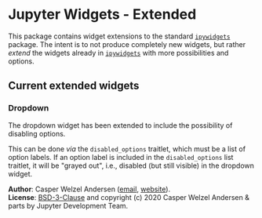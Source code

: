 # Jupyter Widgets - Extended

This package contains widget extensions to the standard [`ipywidgets`](https://github.com/jupyter-widgets/ipywidgets) package.
The intent is to not produce completely new widgets, but rather _extend_ the widgets already in [`ipywidgets`](https://github.com/jupyter-widgets/ipywidgets) with more possibilities and options.

## Current extended widgets

### Dropdown

The dropdown widget has been extended to include the possibility of disabling options.

This can be done _via_ the `disabled_options` traitlet, which must be a list of option labels.
If an option label is included in the `disabled_options` list traitlet, it will be "grayed out", i.e., disabled (but still visible) in the dropdown widget.

**Author**: Casper Welzel Andersen ([email](casper+github@welzel.nu), [website](https://casper.welzel.nu)).  
**License**: [BSD-3-Clause](LICENSE) and copyright (c) 2020 Casper Welzel Andersen & parts by Jupyter Development Team.
